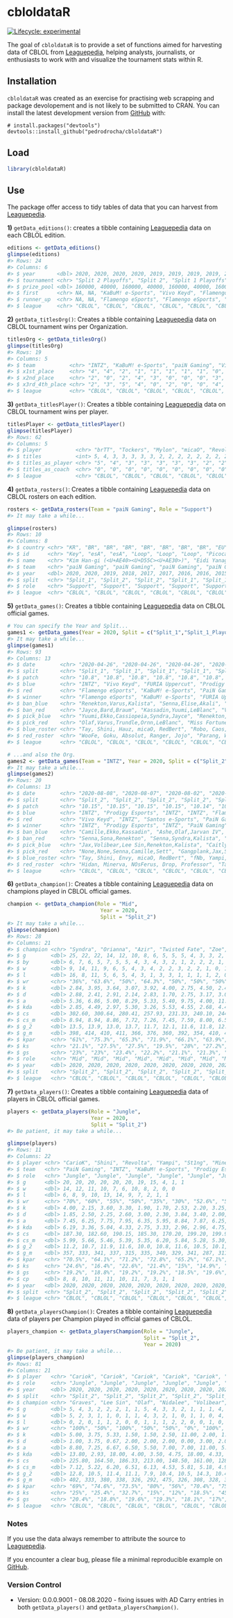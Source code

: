 
<!-- README.md is generated from README.Rmd. Please edit that file -->

# cbloldataR

<!-- badges: start -->

[![Lifecycle:
experimental](https://img.shields.io/badge/lifecycle-experimental-orange.svg)](https://www.tidyverse.org/lifecycle/#experimental)
<!-- badges: end -->

The goal of `cbloldataR` is to provide a set of functions aimed for
harvesting data of CBLOL from
[Leaguepedia](https://lol.gamepedia.com/Circuit_Brazilian_League_of_Legends),
helping analysts, journalists, or enthusiasts to work with and visualize
the tournament stats within R.

## Installation

`cbloldataR` was created as an exercise for practising web scrapping and
package devolopement and is not likely to be submitted to CRAN. You can
install the latest development version from
[GitHub](https://github.com/) with:

``` undefined
# install.packages("devtools")
devtools::install_github("pedrodrocha/cbloldataR")
```

## Load

``` r
library(cbloldataR)
```

## Use

The package offer access to tidy tables of data that you can harvest
from
[Leaguepedia](https://lol.gamepedia.com/Circuit_Brazilian_League_of_Legends).

**1)** `getData_editions()`: creates a tibble containing
[Leaguepedia](https://lol.gamepedia.com/Circuit_Brazilian_League_of_Legends)
data on each CBLOL edition.

``` r
editions <- getData_editions()
glimpse(editions)
#> Rows: 24
#> Columns: 6
#> $ year       <dbl> 2020, 2020, 2020, 2020, 2019, 2019, 2019, 2019, 2018, 20...
#> $ tournament <chr> "Split 2 Playoffs", "Split 2", "Split 1 Playoffs", "Spli...
#> $ prize_pool <dbl> 160000, 40000, 160000, 40000, 160000, 40000, 160000, 400...
#> $ first      <chr> NA, NA, "KaBuM! e-Sports", "Vivo Keyd", "Flamengo eSport...
#> $ runner_up  <chr> NA, NA, "Flamengo eSports", "Flamengo eSports", "INTZ", ...
#> $ league     <chr> "CBLOL", "CBLOL", "CBLOL", "CBLOL", "CBLOL", "CBLOL", "C...
```

**2)** `getData_titlesOrg()`: Creates a tibble containing
[Leaguepedia](https://lol.gamepedia.com/Circuit_Brazilian_League_of_Legends)
data on CBLOL tournament wins per Organization.

``` r
titlesOrg <- getData_titlesOrg()
glimpse(titlesOrg)
#> Rows: 19
#> Columns: 5
#> $ team           <chr> "INTZ", "KaBuM! e-Sports", "paiN Gaming", "Vivo Keyd...
#> $ x1st_place     <chr> "4", "4", "2", "1", "1", "1", "1", "1", "0", "0", "0...
#> $ x2nd_place     <chr> "2", "0", "2", "4", "3", "0", "0", "0", "3", "1", "0...
#> $ x3rd_4th_place <chr> "2", "3", "5", "4", "0", "2", "0", "0", "4", "0", "1...
#> $ league         <chr> "CBLOL", "CBLOL", "CBLOL", "CBLOL", "CBLOL", "CBLOL"...
```

**3)** `getData_titlesPlayer()`: Creates a tibble containing
[Leaguepedia](https://lol.gamepedia.com/Circuit_Brazilian_League_of_Legends)
data on CBLOL tournament wins per player.

``` r
titlesPlayer <- getData_titlesPlayer()
glimpse(titlesPlayer)
#> Rows: 62
#> Columns: 5
#> $ player           <chr> "brTT", "Tockers", "Mylon", "micaO", "Revolta", "J...
#> $ titles           <int> 5, 4, 3, 3, 3, 3, 3, 2, 2, 2, 2, 2, 2, 2, 2, 2, 2,...
#> $ titles_as_player <chr> "5", "4", "3", "3", "3", "3", "3", "2", "2", "2", ...
#> $ titles_as_coach  <chr> "0", "0", "0", "0", "0", "0", "0", "0", "0", "0", ...
#> $ league           <chr> "CBLOL", "CBLOL", "CBLOL", "CBLOL", "CBLOL", "CBLO...
```

**4)** `getData_rosters()`: Creates a tibble containing
[Leaguepedia](https://lol.gamepedia.com/Circuit_Brazilian_League_of_Legends)
data on CBLOL rosters on each edition.

``` r
rosters <- getData_rosters(Team = "paiN Gaming", Role = "Support")
#> It may take a while...

glimpse(rosters)
#> Rows: 10
#> Columns: 8
#> $ country <chr> "KR", "BR", "BR", "BR", "BR", "BR", "BR", "BR", "EU", "EU"
#> $ id      <chr> "Key", "esA", "esA", "Loop", "Loop", "Loop", "Picoca", "Zir...
#> $ name    <chr> "Kim Han-gi (<U+AE40><U+D55C><U+AE30>)", "Eidi Yanagimachi", "Eidi Yanagimachi",...
#> $ team    <chr> "paiN Gaming", "paiN Gaming", "paiN Gaming", "paiN Gaming",...
#> $ year    <dbl> 2020, 2020, 2019, 2018, 2017, 2017, 2016, 2016, 2015, 2015
#> $ split   <chr> "Split_1", "Split_2", "Split_2", "Split_1", "Split_1", "Spl...
#> $ role    <chr> "Support", "Support", "Support", "Support", "Support", "Sup...
#> $ league  <chr> "CBLOL", "CBLOL", "CBLOL", "CBLOL", "CBLOL", "CBLOL", "CBLO...
```

**5)** `getData_games()`: Creates a tibble containing
[Leaguepedia](https://lol.gamepedia.com/Circuit_Brazilian_League_of_Legends)
data on CBLOL official games.

``` r
# You can specify the Year and Split...
games1 <- getData_games(Year = 2020, Split = c("Split_1","Split_1_Playoffs"))
#> It may take a while...
glimpse(games1)
#> Rows: 93
#> Columns: 13
#> $ date        <chr> "2020-04-26", "2020-04-26", "2020-04-26", "2020-04-26",...
#> $ split       <chr> "Split_1", "Split_1", "Split_1", "Split_1", "Split_1", ...
#> $ patch       <chr> "10.8", "10.8", "10.8", "10.8", "10.8", "10.8", "10.8",...
#> $ blue        <chr> "INTZ", "Vivo Keyd", "FURIA Uppercut", "Prodigy Esports...
#> $ red         <chr> "Flamengo eSports", "KaBuM! e-Sports", "PaiN Gaming", "...
#> $ winner      <chr> "Flamengo eSports", "KaBuM! e-Sports", "FURIA Uppercut"...
#> $ ban_blue    <chr> "Renekton,Varus,Kalista", "Senna,Elise,Akali", "Yuumi,E...
#> $ ban_red     <chr> "Jayce,Bard,Braum", "Kassadin,Yuumi,LeBlanc", "Varus,Le...
#> $ pick_blue   <chr> "Yuumi,Ekko,Cassiopeia,Syndra,Jayce", "Renekton,Taric,B...
#> $ pick_red    <chr> "Olaf,Varus,Trundle,Ornn,LeBlanc", "Miss Fortune,Ezreal...
#> $ blue_roster <chr> "Tay, Shini, Hauz, micaO, RedBert", "Robo, Caos, NOsFer...
#> $ red_roster  <chr> "WooFe, Goku, Absolut, Ranger, Jojo", "Parang, Wiz, Tut...
#> $ league      <chr> "CBLOL", "CBLOL", "CBLOL", "CBLOL", "CBLOL", "CBLOL", "...
```

``` r
# ...and also the Org.
games2 <- getData_games(Team = "INTZ", Year = 2020, Split = c("Split_2"))
#> It may take a while...
glimpse(games2)
#> Rows: 20
#> Columns: 13
#> $ date        <chr> "2020-08-08", "2020-08-07", "2020-08-02", "2020-08-01",...
#> $ split       <chr> "Split_2", "Split_2", "Split_2", "Split_2", "Split_2", ...
#> $ patch       <chr> "10.15", "10.15", "10.15", "10.15", "10.14", "10.14", "...
#> $ blue        <chr> "INTZ", "Prodigy Esports", "INTZ", "INTZ", "Flamengo eS...
#> $ red         <chr> "Vivo Keyd", "INTZ", "Santos e-Sports", "PaiN Gaming", ...
#> $ winner      <chr> "INTZ", "Prodigy Esports", "INTZ", "PaiN Gaming", "INTZ...
#> $ ban_blue    <chr> "Camille,Ekko,Kassadin", "Ashe,Olaf,Jarvan IV", "Irelia...
#> $ ban_red     <chr> "Senna,Sona,Renekton", "Senna,Syndra,Kalista", "Kalista...
#> $ pick_blue   <chr> "Jax,Volibear,Lee Sin,Renekton,Kalista", "Caitlyn,Ezrea...
#> $ pick_red    <chr> "None,None,Senna,Camille,Sett", "Gangplank,Jax,Senna,Re...
#> $ blue_roster <chr> "Tay, Shini, Envy, micaO, RedBert", "fNb, Yampi, dyNque...
#> $ red_roster  <chr> "Hidan, Minerva, NOsFerus, Drop, Professor", "Tay, Shin...
#> $ league      <chr> "CBLOL", "CBLOL", "CBLOL", "CBLOL", "CBLOL", "CBLOL", "...
```

**6)** `getData_champion()`: Creates a tibble containing
[Leaguepedia](https://lol.gamepedia.com/Circuit_Brazilian_League_of_Legends)
data on champions played in CBLOL official games.

``` r
champion <- getData_champion(Role = "Mid",
                              Year = 2020,
                              Split = "Split_2")
#> It may take a while...
glimpse(champion)
#> Rows: 28
#> Columns: 21
#> $ champion <chr> "Syndra", "Orianna", "Azir", "Twisted Fate", "Zoe", "LeBla...
#> $ g        <dbl> 25, 22, 22, 14, 12, 10, 8, 6, 5, 5, 5, 4, 3, 3, 2, 2, 1, 1...
#> $ by       <dbl> 6, 7, 6, 5, 7, 5, 5, 4, 3, 4, 3, 2, 1, 2, 2, 2, 1, 1, 1, 1...
#> $ w        <dbl> 9, 14, 11, 9, 6, 5, 4, 3, 4, 2, 2, 3, 2, 2, 1, 0, 1, 1, 1,...
#> $ l        <dbl> 16, 8, 11, 5, 6, 5, 4, 3, 1, 3, 3, 1, 1, 1, 1, 2, 0, 0, 0,...
#> $ wr       <chr> "36%", "63.6%", "50%", "64.3%", "50%", "50%", "50%", "50%"...
#> $ k        <dbl> 2.84, 3.95, 3.64, 3.07, 3.92, 4.00, 2.75, 4.50, 2.40, 5.80...
#> $ d        <dbl> 2.88, 2.41, 2.91, 2.14, 2.83, 1.70, 2.75, 3.17, 3.00, 3.00...
#> $ a        <dbl> 5.36, 6.86, 5.00, 8.29, 5.33, 5.40, 9.75, 4.00, 11.00, 3.6...
#> $ kda      <dbl> 2.85, 4.49, 2.97, 5.30, 3.26, 5.53, 4.55, 2.68, 4.47, 3.13...
#> $ cs       <dbl> 302.60, 300.64, 280.41, 257.93, 231.33, 240.10, 244.63, 24...
#> $ cs_m     <dbl> 8.94, 8.94, 8.86, 7.72, 7.26, 7.45, 7.59, 8.00, 6.56, 8.33...
#> $ g_2      <dbl> 13.5, 13.9, 13.0, 13.7, 11.7, 12.1, 11.6, 11.8, 12.1, 12.5...
#> $ g_m      <dbl> 398, 414, 410, 411, 366, 376, 360, 392, 354, 410, 423, 340...
#> $ kpar     <chr> "61%", "75.3%", "65.3%", "71.9%", "66.1%", "63.9%", "80.6%...
#> $ ks       <chr> "21.1%", "27.5%", "27.5%", "19.5%", "28%", "27.2%", "17.7%...
#> $ gs       <chr> "23%", "23%", "23.4%", "22.2%", "21.1%", "21.3%", "20.5%",...
#> $ role     <chr> "Mid", "Mid", "Mid", "Mid", "Mid", "Mid", "Mid", "Mid", "M...
#> $ year     <dbl> 2020, 2020, 2020, 2020, 2020, 2020, 2020, 2020, 2020, 2020...
#> $ split    <chr> "Split_2", "Split_2", "Split_2", "Split_2", "Split_2", "Sp...
#> $ league   <chr> "CBLOL", "CBLOL", "CBLOL", "CBLOL", "CBLOL", "CBLOL", "CBL...
```

**7)** `getData_players()`: Creates a tibble containing
[Leaguepedia](https://lol.gamepedia.com/Circuit_Brazilian_League_of_Legends)
data of players in CBLOL official games.

``` r
players <- getData_players(Role = "Jungle",
                           Year = 2020,
                           Split = "Split_2")
#> Be patient, it may take a while...

glimpse(players)
#> Rows: 11
#> Columns: 22
#> $ player <chr> "CarioK", "Shini", "Revolta", "Yampi", "St1ng", "Minerva", "...
#> $ team   <chr> "PaiN Gaming", "INTZ", "KaBuM! e-Sports", "Prodigy Esports",...
#> $ role   <chr> "Jungle", "Jungle", "Jungle", "Jungle", "Jungle", "Jungle", ...
#> $ g      <dbl> 20, 20, 20, 20, 20, 20, 19, 15, 4, 1, 1
#> $ w      <dbl> 14, 12, 11, 10, 7, 6, 10, 8, 2, 0, 0
#> $ l      <dbl> 6, 8, 9, 10, 13, 14, 9, 7, 2, 1, 1
#> $ wr     <chr> "70%", "60%", "55%", "50%", "35%", "30%", "52.6%", "53.3%", ...
#> $ k      <dbl> 4.00, 2.15, 3.60, 3.30, 1.90, 1.70, 2.53, 2.20, 3.25, 1.00, ...
#> $ d      <dbl> 1.85, 2.50, 2.25, 2.60, 3.00, 2.30, 3.84, 3.40, 2.00, 4.00, ...
#> $ a      <dbl> 7.45, 6.25, 7.75, 7.95, 6.35, 5.95, 8.84, 7.87, 6.25, 8.00, ...
#> $ kda    <dbl> 6.19, 3.36, 5.04, 4.33, 2.75, 3.33, 2.96, 2.96, 4.75, 2.25, ...
#> $ cs     <dbl> 187.30, 182.60, 190.15, 185.30, 170.20, 199.20, 199.95, 168....
#> $ cs_m   <dbl> 5.99, 5.66, 5.46, 5.39, 5.35, 6.20, 5.84, 5.28, 5.30, 4.57, ...
#> $ g_2    <dbl> 11.2, 10.7, 11.9, 11.6, 10.0, 10.8, 11.6, 10.5, 10.1, 10.8, 9.5
#> $ g_m    <dbl> 357, 333, 341, 337, 315, 335, 340, 329, 341, 287, 311
#> $ kpar   <chr> "70.5%", "64.1%", "71.2%", "72.8%", "65.2%", "67.1%", "70.1%...
#> $ ks     <chr> "24.6%", "16.4%", "22.6%", "21.4%", "15%", "14.9%", "15.6%",...
#> $ gs     <chr> "19.2%", "18.8%", "19.2%", "19.2%", "18.5%", "19.6%", "19.2%...
#> $ cp     <dbl> 8, 8, 10, 11, 11, 10, 11, 7, 3, 1, 1
#> $ year   <dbl> 2020, 2020, 2020, 2020, 2020, 2020, 2020, 2020, 2020, 2020, ...
#> $ split  <chr> "Split_2", "Split_2", "Split_2", "Split_2", "Split_2", "Spli...
#> $ league <chr> "CBLOL", "CBLOL", "CBLOL", "CBLOL", "CBLOL", "CBLOL", "CBLOL...
```

**8)** `getData_playersChampion()`: Creates a tibble containing
[Leaguepedia](https://lol.gamepedia.com/Circuit_Brazilian_League_of_Legends)
data of players per Champion played in official games of CBLOL.

``` r
players_champion <- getData_playersChampion(Role = "Jungle",
                                            Split = "Split_2",
                                            Year = 2020)
#> Be patient, it may take a while...
glimpse(players_champion)
#> Rows: 81
#> Columns: 21
#> $ player   <chr> "Cariok", "Cariok", "Cariok", "Cariok", "Cariok", "Cariok"...
#> $ role     <chr> "Jungle", "Jungle", "Jungle", "Jungle", "Jungle", "Jungle"...
#> $ year     <dbl> 2020, 2020, 2020, 2020, 2020, 2020, 2020, 2020, 2020, 2020...
#> $ split    <chr> "Split_2", "Split_2", "Split_2", "Split_2", "Split_2", "Sp...
#> $ champion <chr> "Graves", "Lee Sin", "Olaf", "Nidalee", "Volibear", "Trund...
#> $ g        <dbl> 5, 4, 3, 2, 2, 2, 1, 1, 5, 4, 3, 3, 2, 1, 1, 1, 4, 4, 3, 2...
#> $ w        <dbl> 5, 2, 3, 1, 1, 0, 1, 1, 4, 3, 2, 1, 0, 1, 1, 0, 4, 2, 3, 1...
#> $ l        <dbl> 0, 2, 0, 1, 1, 2, 0, 0, 1, 1, 1, 2, 2, 0, 0, 1, 0, 2, 0, 1...
#> $ wr       <chr> "100%", "50%", "100%", "50%", "50%", "0%", "100%", "100%",...
#> $ k        <dbl> 5.00, 3.75, 5.33, 1.50, 1.50, 2.50, 11.00, 2.00, 1.20, 2.2...
#> $ d        <dbl> 1.00, 3.75, 0.67, 2.00, 2.00, 2.00, 0.00, 3.00, 2.00, 2.00...
#> $ a        <dbl> 8.80, 7.25, 6.67, 6.50, 5.50, 7.00, 7.00, 11.00, 5.00, 9.7...
#> $ kda      <dbl> 13.80, 2.93, 18.00, 4.00, 3.50, 4.75, 18.00, 4.33, 3.10, 6...
#> $ cs       <dbl> 225.80, 164.50, 186.33, 213.00, 148.50, 161.00, 128.00, 22...
#> $ cs_m     <dbl> 7.12, 5.22, 6.20, 6.51, 6.13, 4.53, 5.81, 5.18, 4.96, 5.52...
#> $ g_2      <dbl> 12.8, 10.5, 11.4, 11.1, 7.9, 10.4, 10.5, 14.3, 10.4, 11.2,...
#> $ g_m      <dbl> 402, 333, 380, 338, 326, 292, 475, 326, 308, 328, 387, 343...
#> $ kpar     <chr> "69%", "74.6%", "73.5%", "80%", "56%", "70.4%", "75%", "61...
#> $ ks       <chr> "25%", "25.4%", "32.7%", "15%", "12%", "18.5%", "45.8%", "...
#> $ gs       <chr> "20.4%", "18.8%", "19.6%", "19.3%", "18.1%", "17%", "21.9%...
#> $ league   <chr> "CBLOL", "CBLOL", "CBLOL", "CBLOL", "CBLOL", "CBLOL", "CBL...
```

### Notes

If you use the data always remember to attribute the source to
[Leaguepedia](https://lol.gamepedia.com/Circuit_Brazilian_League_of_Legends).

If you encounter a clear bug, please file a minimal reproducible example
on [GitHub](https://github.com/pedrodrocha/cbloldataR/issues).

### Version Control

  - Version: 0.0.0.9001 - 08.08.2020 - fixing issues with AD Carry
    entries in both `getData_players()` and `getData_playersChampion()`.
